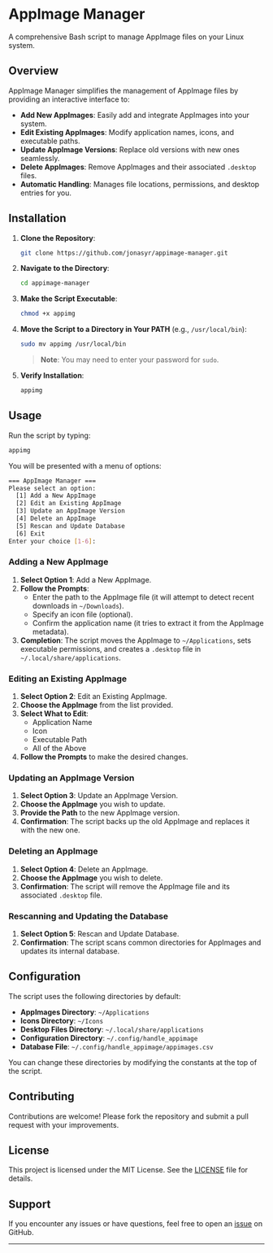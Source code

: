 # AppImage Manager

A comprehensive Bash script to manage AppImage files on your Linux system.

## Overview

AppImage Manager simplifies the management of AppImage files by providing an interactive interface to:

- **Add New AppImages**: Easily add and integrate AppImages into your system.
- **Edit Existing AppImages**: Modify application names, icons, and executable paths.
- **Update AppImage Versions**: Replace old versions with new ones seamlessly.
- **Delete AppImages**: Remove AppImages and their associated `.desktop` files.
- **Automatic Handling**: Manages file locations, permissions, and desktop entries for you.

## Installation

1. **Clone the Repository**:

   ~~~bash
   git clone https://github.com/jonasyr/appimage-manager.git
   ~~~

2. **Navigate to the Directory**:

   ~~~bash
   cd appimage-manager
   ~~~

3. **Make the Script Executable**:

   ~~~bash
   chmod +x appimg
   ~~~

4. **Move the Script to a Directory in Your PATH** (e.g., `/usr/local/bin`):

   ~~~bash
   sudo mv appimg /usr/local/bin
   ~~~

   > **Note**: You may need to enter your password for `sudo`.

5. **Verify Installation**:

   ~~~bash
   appimg
   ~~~

## Usage

Run the script by typing:

~~~bash
appimg
~~~

You will be presented with a menu of options:
~~~bash
=== AppImage Manager ===
Please select an option:
  [1] Add a New AppImage
  [2] Edit an Existing AppImage
  [3] Update an AppImage Version
  [4] Delete an AppImage
  [5] Rescan and Update Database
  [6] Exit
Enter your choice [1-6]:
~~~

### Adding a New AppImage

1. **Select Option 1**: Add a New AppImage.
2. **Follow the Prompts**:
   - Enter the path to the AppImage file (it will attempt to detect recent downloads in `~/Downloads`).
   - Specify an icon file (optional).
   - Confirm the application name (it tries to extract it from the AppImage metadata).
3. **Completion**: The script moves the AppImage to `~/Applications`, sets executable permissions, and creates a `.desktop` file in `~/.local/share/applications`.

### Editing an Existing AppImage

1. **Select Option 2**: Edit an Existing AppImage.
2. **Choose the AppImage** from the list provided.
3. **Select What to Edit**:
   - Application Name
   - Icon
   - Executable Path
   - All of the Above
4. **Follow the Prompts** to make the desired changes.

### Updating an AppImage Version

1. **Select Option 3**: Update an AppImage Version.
2. **Choose the AppImage** you wish to update.
3. **Provide the Path** to the new AppImage version.
4. **Confirmation**: The script backs up the old AppImage and replaces it with the new one.

### Deleting an AppImage

1. **Select Option 4**: Delete an AppImage.
2. **Choose the AppImage** you wish to delete.
3. **Confirmation**: The script will remove the AppImage file and its associated `.desktop` file.

### Rescanning and Updating the Database

1. **Select Option 5**: Rescan and Update Database.
2. **Confirmation**: The script scans common directories for AppImages and updates its internal database.

## Configuration

The script uses the following directories by default:

- **AppImages Directory**: `~/Applications`
- **Icons Directory**: `~/Icons`
- **Desktop Files Directory**: `~/.local/share/applications`
- **Configuration Directory**: `~/.config/handle_appimage`
- **Database File**: `~/.config/handle_appimage/appimages.csv`

You can change these directories by modifying the constants at the top of the script.

## Contributing

Contributions are welcome! Please fork the repository and submit a pull request with your improvements.

## License

This project is licensed under the MIT License. See the [LICENSE](LICENSE) file for details.

## Support

If you encounter any issues or have questions, feel free to open an [issue](https://github.com/yourusername/appimage-manager/issues) on GitHub.

---




